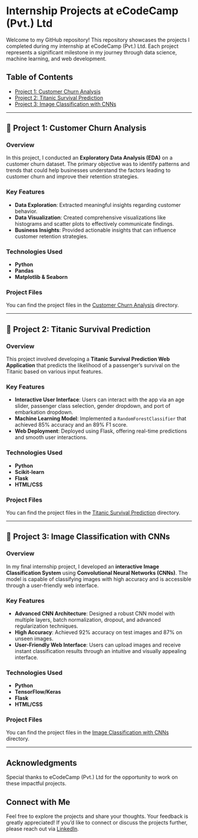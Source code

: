 # Internship Projects at eCodeCamp (Pvt.) Ltd

Welcome to my GitHub repository! This repository showcases the projects I completed during my internship at eCodeCamp (Pvt.) Ltd. Each project represents a significant milestone in my journey through data science, machine learning, and web development.

## Table of Contents

- [Project 1: Customer Churn Analysis](#project-1-customer-churn-analysis)
- [Project 2: Titanic Survival Prediction](#project-2-titanic-survival-prediction)
- [Project 3: Image Classification with CNNs](#project-3-image-classification-with-cnns)

---

## 🚀 Project 1: Customer Churn Analysis

### Overview
In this project, I conducted an **Exploratory Data Analysis (EDA)** on a customer churn dataset. The primary objective was to identify patterns and trends that could help businesses understand the factors leading to customer churn and improve their retention strategies.

### Key Features
- **Data Exploration**: Extracted meaningful insights regarding customer behavior.
- **Data Visualization**: Created comprehensive visualizations like histograms and scatter plots to effectively communicate findings.
- **Business Insights**: Provided actionable insights that can influence customer retention strategies.

### Technologies Used
- **Python**
- **Pandas**
- **Matplotlib & Seaborn**

### Project Files
You can find the project files in the [Customer Churn Analysis](./Customer-Churn-Analysis) directory.

---

## 🚀 Project 2: Titanic Survival Prediction

### Overview
This project involved developing a **Titanic Survival Prediction Web Application** that predicts the likelihood of a passenger’s survival on the Titanic based on various input features.

### Key Features
- **Interactive User Interface**: Users can interact with the app via an age slider, passenger class selection, gender dropdown, and port of embarkation dropdown.
- **Machine Learning Model**: Implemented a `RandomForestClassifier` that achieved 85% accuracy and an 89% F1 score.
- **Web Deployment**: Deployed using Flask, offering real-time predictions and smooth user interactions.

### Technologies Used
- **Python**
- **Scikit-learn**
- **Flask**
- **HTML/CSS**

### Project Files
You can find the project files in the [Titanic Survival Prediction](./Titanic-Survival-Prediction) directory.

---

## 🚀 Project 3: Image Classification with CNNs

### Overview
In my final internship project, I developed an **interactive Image Classification System** using **Convolutional Neural Networks (CNNs)**. The model is capable of classifying images with high accuracy and is accessible through a user-friendly web interface.

### Key Features
- **Advanced CNN Architecture**: Designed a robust CNN model with multiple layers, batch normalization, dropout, and advanced regularization techniques.
- **High Accuracy**: Achieved 92% accuracy on test images and 87% on unseen images.
- **User-Friendly Web Interface**: Users can upload images and receive instant classification results through an intuitive and visually appealing interface.

### Technologies Used
- **Python**
- **TensorFlow/Keras**
- **Flask**
- **HTML/CSS**

### Project Files
You can find the project files in the [Image Classification with CNNs](./Image-Classification-CNN) directory.

---

## Acknowledgments

 Special thanks to eCodeCamp (Pvt.) Ltd for the opportunity to work on these impactful projects.

## Connect with Me

Feel free to explore the projects and share your thoughts. Your feedback is greatly appreciated! If you’d like to connect or discuss the projects further, please reach out via [LinkedIn](https://www.linkedin.com/in/sheema-masood/).

